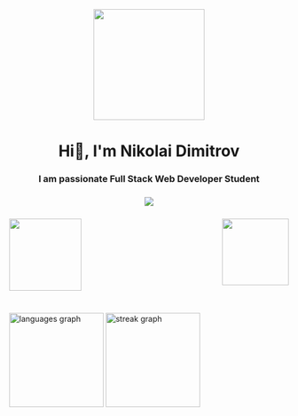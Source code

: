 <div align="center">
  <img height="200" src="https://images.unsplash.com/photo-1488590528505-98d2b5aba04b?fm=jpg&q=60&w=3000&ixlib=rb-4.0.3&ixid=M3wxMjA3fDB8MHxzZWFyY2h8Mnx8Y29kaW5nfGVufDB8fDB8fHww"  />
</div>

###

<h1 align="center">Hi👋, I'm Nikolai Dimitrov</h1>

###

<h3 align="center">I am passionate Full Stack Web Developer Student</h3>

###

<div align="center">
  <img src="https://visitor-badge.laobi.icu/badge?page_id=nikolai-dimitrov.nikolai-dimitrov&"  />
</div>

###

<img align="right" height="120" src="https://media1.giphy.com/media/v1.Y2lkPTc5MGI3NjExN2F1MG9obXRxY2p3enV1dTdndHN5NW9tYng1dWJsajllcHF6dzlmdyZlcD12MV9pbnRlcm5hbF9naWZfYnlfaWQmY3Q9Zw/26tn33aiTi1jkl6H6/giphy.webp"  />

###

<div align="left">
  <img height="130" src="https://res.cloudinary.com/dltjy2gzz/image/upload/v1728494372/Github%20Profile%20Images/Screenshot_2024-10-09_at_20.17.41_p1x3wa.png"  />
</div>

###

<br clear="both">

<div align="left">
  <img src="https://github-readme-stats.vercel.app/api/top-langs?username=nikolai-dimitrov&locale=en&hide_title=false&layout=compact&card_width=320&langs_count=6&theme=dark&hide_border=true&order=2" height="170" alt="languages graph"  />
  <img src="https://streak-stats.demolab.com?user=nikolai-dimitrov&locale=en&mode=daily&theme=dark&hide_border=true&border_radius=5&order=3" height="170" alt="streak graph"  />
</div>

###
